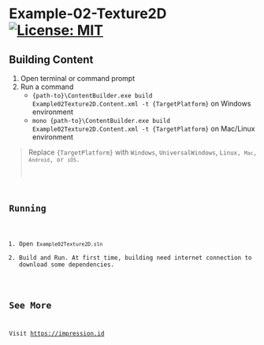 # Example-02-Texture2D [![License: MIT](https://img.shields.io/badge/License-MIT-yellow.svg)](https://opensource.org/licenses/MIT)

## Building Content
1. Open terminal or command prompt
2. Run a command
   *  <code>{path-to}\ContentBuilder.exe build Example02Texture2D.Content.xml -t {TargetPlatform}</code> on Windows environment
   *  <code>mono {path-to}\ContentBuilder.exe build Example02Texture2D.Content.xml -t {TargetPlatform}</code> on Mac/Linux environment

>  Replace <code>{TargetPlatform}</code> with <code>Windows</code>, <code>UniversalWindows</code>, <code>Linux, <code>Mac</code>, <code>Android</code>, or <code>iOS</code>.

## Running
1. Open <code>Example02Texture2D.sln</code>
3. Build and Run. At first time, building need internet connection to download some dependencies.

## See More
Visit https://impression.id